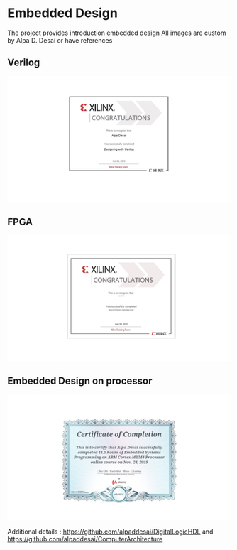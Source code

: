 # Embedded Design


The project provides introduction embedded design
All images are custom by Alpa D. Desai or have references


## Verilog
![image](Verilog.jpg)

## FPGA 
![image](DesigningFPGA.jpg)


## Embedded Design on processor
![image](EmbeddedSystemDesign.jpg)


Additional details : https://github.com/alpaddesai/DigitalLogicHDL and https://github.com/alpaddesai/ComputerArchitecture 
